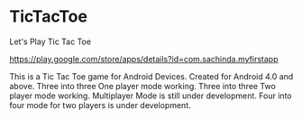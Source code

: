 TicTacToe
=========
Let's Play Tic Tac Toe

https://play.google.com/store/apps/details?id=com.sachinda.myfirstapp

This is a Tic Tac Toe game for Android Devices. 
Created for Android 4.0 and above. 
Three into three One player mode working. 
Three into three Two player mode working. 
Multiplayer Mode is still under development. 
Four into four mode for two players is under development.
